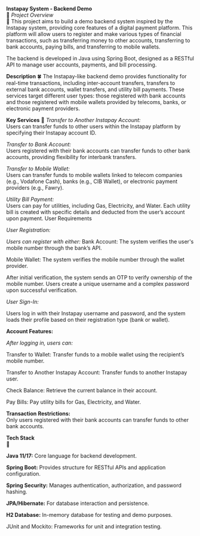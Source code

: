 **Instapay System - Backend Demo** <br> :raised_hands:
_Project Overview_ <br>  :eyes:
This project aims to build a demo backend system inspired by the Instapay system, providing core features of a digital payment platform. This platform will allow users to register and make various types of financial transactions, such as transferring money to other accounts, transferring to bank accounts, paying bills, and transferring to mobile wallets. <br>

The backend is developed in Java using Spring Boot, designed as a RESTful API to manage user accounts, payments, and bill processing. <br>

**Description** :four_leaf_clover:
The Instapay-like backend demo provides functionality for real-time transactions, including inter-account transfers, transfers to external bank accounts, wallet transfers, and utility bill payments. These services target different user types: those registered with bank accounts and those registered with mobile wallets provided by telecoms, banks, or electronic payment providers.

**Key Services** :eyes:
_Transfer to Another Instapay Account:_ <br>
Users can transfer funds to other users within the Instapay platform by specifying their Instapay account ID. <br>

_Transfer to Bank Account:_ <br>
Users registered with their bank accounts can transfer funds to other bank accounts, providing flexibility for interbank transfers. <br>

_Transfer to Mobile Wallet:_<br>
Users can transfer funds to mobile wallets linked to telecom companies (e.g., Vodafone Cash), banks (e.g., CIB Wallet), or electronic payment providers (e.g., Fawry).<br>

_Utility Bill Payment:_ <br>
Users can pay for utilities, including Gas, Electricity, and Water. Each utility bill is created with specific details and deducted from the user’s account upon payment.
User Requirements<br>

_User Registration:_<br>

_Users can register with either:_
Bank Account: The system verifies the user's mobile number through the bank’s API.<br>

Mobile Wallet: The system verifies the mobile number through the wallet provider.<br>

After initial verification, the system sends an OTP to verify ownership of the mobile number.
Users create a unique username and a complex password upon successful verification. <br>

_User Sign-In:_<br>

Users log in with their Instapay username and password, and the system loads their profile based on their registration type (bank or wallet).<br>

**Account Features:** <br>

_After logging in, users can:_<br>

Transfer to Wallet: Transfer funds to a mobile wallet using the recipient’s mobile number.<br>

Transfer to Another Instapay Account: Transfer funds to another Instapay user.<br>

Check Balance: Retrieve the current balance in their account.<br>

Pay Bills: Pay utility bills for Gas, Electricity, and Water.<br>

**Transaction Restrictions:**<br>
Only users registered with their bank accounts can transfer funds to other bank accounts.<br>

**Tech Stack** <br> :pushpin:

**Java 11/17:** Core language for backend development.<br>

**Spring Boot:** Provides structure for RESTful APIs and application configuration.<br>

**Spring Security:** Manages authentication, authorization, and password hashing.<br>

**JPA/Hibernate:** For database interaction and persistence.<br>

**H2 Database:** In-memory database for testing and demo purposes.<br>

JUnit and Mockito: Frameworks for unit and integration testing.<br>
